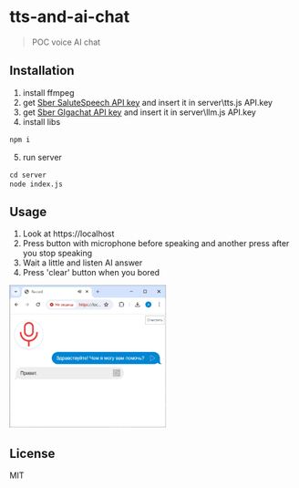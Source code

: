 # tts-and-ai-chat

> POC voice AI chat


## Installation

1. install ffmpeg
2. get [Sber SaluteSpeech API key](https://developers.sber.ru/docs/ru/salutespeech/authentication) and insert it in server\tts.js API.key 
3. get [Sber GIgachat API key](https://developers.sber.ru/docs/ru/gigachat/quickstart/ind-using-api) and insert it in server\llm.js API.key 
4. install libs
```js
npm i
```
5. run server
```
cd server
node index.js
```


## Usage

1. Look at https://localhost
2. Press button with microphone before speaking and another press after you stop speaking
3. Wait a little and listen AI answer
4. Press 'clear' button when you bored

<img alt="example" src="https://raw.githubusercontent.com/artemdudkin/tts-and-ai-chat/ae12d705bf216deec8d3bd6f43da7d836ad1368c/docs/localhost.png" height="250"/>


## License

MIT
